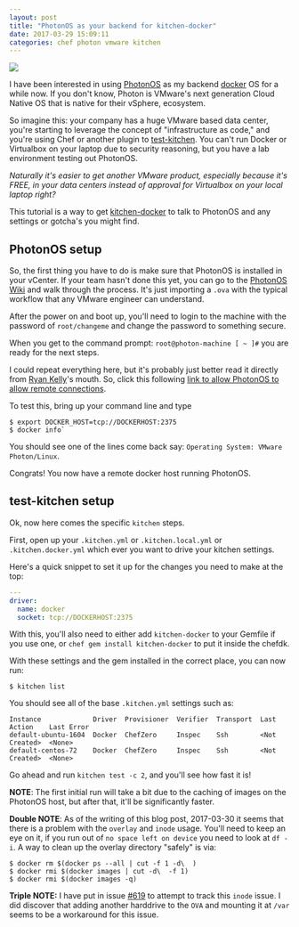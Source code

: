 ```yaml
---
layout: post
title: "PhotonOS as your backend for kitchen-docker"
date: 2017-03-29 15:09:11
categories: chef photon vmware kitchen
---
```


![](https://camo.githubusercontent.com/4d4cc8eedee941e882dc521eb37dd354c6beca20/687474703a2f2f73746f726167652e676f6f676c65617069732e636f6d2f70726f6a6563742d70686f746f6e2f766d772d6c6f676f2d70686f746f6e2e737667)

I have been interested in using [PhotonOS][photon] as my backend [docker][docker] OS for a while now.
If you don't know, Photon is VMware's next generation Cloud Native OS that is native for their vSphere,
ecosystem.

So imagine this: your company has a huge VMware based data center, you're starting to leverage the
concept of "infrastructure as code," and you're using Chef or another plugin to [test-kitchen][testkitchen].
You can't run Docker or Virtualbox on your laptop due to security reasoning, but you have a lab
environment testing out PhotonOS.

*Naturally it's easier to get another VMware product, especially because it's FREE, in your data
centers instead of approval for Virtualbox on your local laptop right?*

This tutorial is a way to get [kitchen-docker][kitchendocker] to talk to PhotonOS and any settings
or gotcha's you might find.

## PhotonOS setup

So, the first thing you have to do is make sure that PhotonOS is installed in your vCenter. If your
team hasn't done this yet, you can go to the [PhotonOS Wiki][photonwiki] and walk through the process.
It's just importing a `.ova` with the typical workflow that any VMware engineer can understand.

After the power on and boot up, you'll need to login to the machine with the password of `root/changeme`
and change the password to something secure.

When you get to the command prompt: `root@photon-machine [ ~ ]#` you are ready for the next steps.

I could repeat everything here, but it's probably just better read it directly from [Ryan Kelly][ryan]'s mouth.
So, click this following [link to allow PhotonOS to allow remote connections][remote].

To test this, bring up your command line and type

```shell
$ export DOCKER_HOST=tcp://DOCKERHOST:2375
$ docker info`
```

You should see one of the lines come back say: `Operating System: VMware Photon/Linux`.

Congrats! You now have a remote docker host running PhotonOS.

## test-kitchen setup

Ok, now here comes the specific `kitchen` steps.

First, open up your `.kitchen.yml` or `.kitchen.local.yml` or `.kitchen.docker.yml` which ever you want to drive
your kitchen settings.

Here's a quick snippet to set it up for the changes you need to make at the top:

```yaml
---
driver:
  name: docker
  socket: tcp://DOCKERHOST:2375
```

With this, you'll also need to either add `kitchen-docker` to your Gemfile if you use one, or `chef gem install kitchen-docker`
to put it inside the chefdk.

With these settings and the gem installed in the correct place, you can now run:

```shell
$ kitchen list
```

You should see all of the base `.kitchen.yml` settings such as:

```shell
Instance             Driver  Provisioner  Verifier  Transport  Last Action    Last Error
default-ubuntu-1604  Docker  ChefZero     Inspec    Ssh        <Not Created>  <None>
default-centos-72    Docker  ChefZero     Inspec    Ssh        <Not Created>  <None>
```

Go ahead and run `kitchen test -c 2`, and you'll see how fast it is!

**NOTE**: The first initial run will take a bit due to the caching of images on the PhotonOS host, but after that, it'll be significantly faster.

**Double NOTE**: As of the writing of this blog post, 2017-03-30 it seems that there is a problem with the `overlay` and `inode` usage. You'll need to keep an eye on it, if you run out of `no space left on device` you need to look at `df -i`. A way to clean up the overlay directory "safely" is via:

```shell
$ docker rm $(docker ps --all | cut -f 1 -d\  )
$ docker rmi $(docker images | cut -d\  -f 1)
$ docker rmi $(docker images -q)
```

**Triple NOTE:** I have put in issue [#619][619] to attempt to track this `inode` issue. I did discover that adding another harddrive to the `OVA` and mounting it at `/var` seems to be a workaround for this issue.

[619]: https://github.com/vmware/photon/issues/619
[photon]: https://vmware.github.io/photon/
[docker]: https://www.docker.com/
[testkitchen]: http://kitchen.ci/
[kitchendocker]: https://github.com/test-kitchen/kitchen-docker
[photonwiki]: https://github.com/vmware/photon/wiki
[ryan]: https://twitter.com/vmtocloud
[remote]: https://blogs.vmware.com/cloudnative/enable-docker-remote-api-photon-os/
